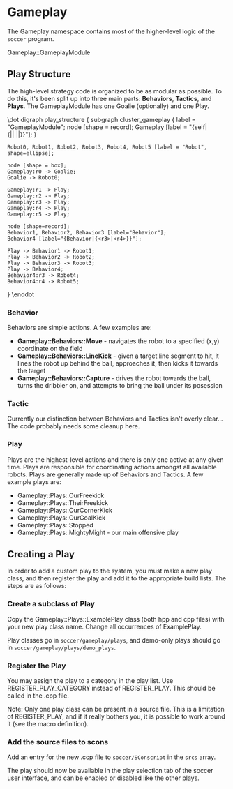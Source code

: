 
# Gameplay

The Gameplay namespace contains most of the higher-level logic of the `soccer` program.


Gameplay::GameplayModule



## Play Structure

The high-level strategy code is organized to be as modular as possible.  To do this, it's been split up into three main parts: **Behaviors**, **Tactics**, and **Plays**.  The GameplayModule has one Goalie (optionally) and one Play.

\dot
digraph play_structure {
    subgraph cluster_gameplay {
        label = "GameplayModule";
        node [shape = record];
        Gameplay [label = "{self|{<r0>|<r1>|<r2>|<r3>|<r4>|<r5>}}"];
    }

    Robot0, Robot1, Robot2, Robot3, Robot4, Robot5 [label = "Robot", shape=ellipse];

    node [shape = box];
    Gameplay:r0 -> Goalie;
    Goalie -> Robot0;

    Gameplay:r1 -> Play;
    Gameplay:r2 -> Play;
    Gameplay:r3 -> Play;
    Gameplay:r4 -> Play;
    Gameplay:r5 -> Play;

    node [shape=record];
    Behavior1, Behavior2, Behavior3 [label="Behavior"];
    Behavior4 [label="{Behavior|{<r3>|<r4>}}"];

    Play -> Behavior1 -> Robot1;
    Play -> Behavior2 -> Robot2;
    Play -> Behavior3 -> Robot3;
    Play -> Behavior4;
    Behavior4:r3 -> Robot4;
    Behavior4:r4 -> Robot5;
}
\enddot


### Behavior

Behaviors are simple actions.  A few examples are:

* **Gameplay::Behaviors::Move** - navigates the robot to a specified (x,y) coordinate on the field
* **Gameplay::Behaviors::LineKick** - given a target line segment to hit, it lines the robot up behind the ball, approaches it, then kicks it towards the target
* **Gameplay::Behaviors::Capture** - drives the robot towards the ball, turns the dribbler on, and attempts to bring the ball under its posession


### Tactic

Currently our distinction between Behaviors and Tactics isn't overly clear...  The code probably needs some cleanup here.


### Play

Plays are the highest-level actions and there is only one active at any given time.  Plays are responsible for coordinating actions amongst all available robots.  Plays are generally made up of Behaviors and Tactics.  A few example plays are:

* Gameplay::Plays::OurFreekick
* Gameplay::Plays::TheirFreekick
* Gameplay::Plays::OurCornerKick
* Gameplay::Plays::OurGoalKick
* Gameplay::Plays::Stopped
* Gameplay::Plays::MightyMight - our main offensive play


## Creating a Play

In order to add a custom play to the system, you must make a new play class, and then register the play and add it to the appropriate build lists. The steps are as follows:


### Create a subclass of Play

Copy the Gameplay::Plays::ExamplePlay class (both hpp and cpp files) with your new play class name. Change all occurrences of ExamplePlay.

Play classes go in `soccer/gameplay/plays`, and demo-only plays should go in `soccer/gameplay/plays/demo_plays`.


### Register the Play

You may assign the play to a category in the play list. Use REGISTER_PLAY_CATEGORY instead of REGISTER_PLAY.  This should be called in the .cpp file.

Note: Only one play class can be present in a source file. This is a limitation of REGISTER_PLAY, and if it really bothers you, it is possible to work around it (see the macro definition).


### Add the source files to scons

Add an entry for the new .ccp file to `soccer/SConscript` in the `srcs` array.

The play should now be available in the play selection tab of the soccer user interface, and can be enabled or disabled like the other plays.

